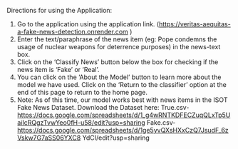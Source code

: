  Directions for using the Application:
1. Go to the application using the application link. (https://veritas-aequitas-a-fake-news-detection.onrender.com )
2. Enter the text/paraphrase of the news item (eg: Pope condemns the usage of nuclear weapons for deterrence purposes) in the news-text box.
3. Click on the ‘Classify News’ button below the box for checking if the news item is ‘Fake’ or ‘Real’.
4. You can click on the ‘About the Model’ button to learn more about the model we have used. Click on the ‘Return to the classifier’ option at the end of this page to return to the home page.
5. Note: As of this time, our model works best with news items in the ISOT Fake News Dataset. 
Download the Dataset here:
True.csv- https://docs.google.com/spreadsheets/d/1_g4wRNTKDFECZuqQLxTp5UaiIcRQgzTvwYeo0fH-u58/edit?usp=sharing
Fake.csv- https://docs.google.com/spreadsheets/d/1ge5yvQXsHXxCzQ7JsudF_6zVskw7G7aSS06YXC8 YdCI/edit?usp=sharing
 

